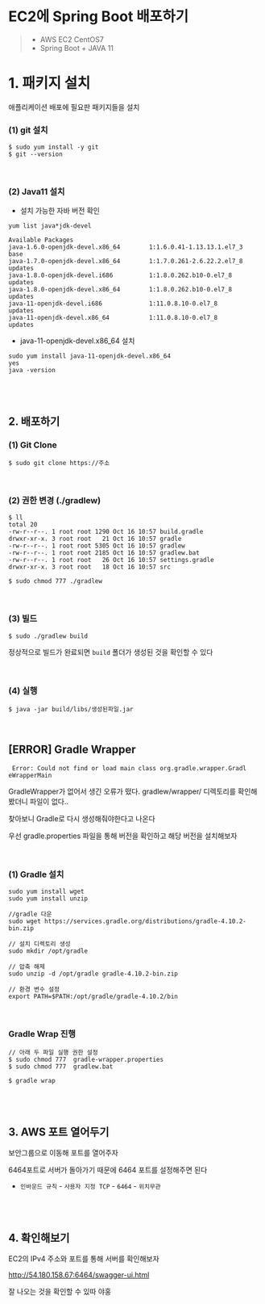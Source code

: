 # EC2에 Spring Boot 배포하기

> - AWS EC2 CentOS7
> - Spring Boot + JAVA 11

# 1. 패키지 설치

애플리케이션 배포에 필요판 패키지들을 설치

### (1) git 설치

```
$ sudo yum install -y git
$ git --version
```

<br>

### (2) Java11 설치

- 설치 가능한 자바 버전 확인

```
yum list java*jdk-devel

Available Packages
java-1.6.0-openjdk-devel.x86_64        1:1.6.0.41-1.13.13.1.el7_3        base
java-1.7.0-openjdk-devel.x86_64        1:1.7.0.261-2.6.22.2.el7_8        updates
java-1.8.0-openjdk-devel.i686          1:1.8.0.262.b10-0.el7_8           updates
java-1.8.0-openjdk-devel.x86_64        1:1.8.0.262.b10-0.el7_8           updates
java-11-openjdk-devel.i686             1:11.0.8.10-0.el7_8               updates
java-11-openjdk-devel.x86_64           1:11.0.8.10-0.el7_8               updates
```

- java-11-openjdk-devel.x86_64  설치

```
sudo yum install java-11-openjdk-devel.x86_64
yes
java -version
```

<br><br>

## 2. 배포하기

### (1) Git Clone

```
$ sudo git clone https://주소
```

<br>

### (2) 권한 변경 (./gradlew)

```
$ ll
total 20
-rw-r--r--. 1 root root 1290 Oct 16 10:57 build.gradle
drwxr-xr-x. 3 root root   21 Oct 16 10:57 gradle
-rw-r--r--. 1 root root 5305 Oct 16 10:57 gradlew
-rw-r--r--. 1 root root 2185 Oct 16 10:57 gradlew.bat
-rw-r--r--. 1 root root   26 Oct 16 10:57 settings.gradle
drwxr-xr-x. 3 root root   18 Oct 16 10:57 src

$ sudo chmod 777 ./gradlew
```

<br>

### (3) 빌드

```
$ sudo ./gradlew build
```

정상적으로 빌드가 완료되면 `build` 폴더가 생성된 것을 확인할 수 있다

<br>

### (4) 실행

```
$ java -jar build/libs/생성된파일.jar
```



<br>

## [ERROR] Gradle Wrapper

```
 Error: Could not find or load main class org.gradle.wrapper.Gradl                         eWrapperMain
```

GradleWrapper가 없어서 생긴 오류가 떴다. gradlew/wrapper/ 디렉토리를 확인해봤더니 파일이 없다..

찾아보니 Gradle로 다시 생성해줘야한다고 나온다

우선 gradle.properties 파일을 통해 버전을 확인하고 해당 버전을 설치해보자

<br>

### (1) Gradle 설치

```
sudo yum install wget
sudo yum install unzip

//gradle 다운
sudo wget https://services.gradle.org/distributions/gradle-4.10.2-bin.zip 

// 설치 디렉토리 생성
sudo mkdir /opt/gradle	

// 압축 해제
sudo unzip -d /opt/gradle gradle-4.10.2-bin.zip

// 환경 변수 설정
export PATH=$PATH:/opt/gradle/gradle-4.10.2/bin
```

<br>

### Gradle Wrap 진행

```
// 아래 두 파일 실행 권한 설정
$ sudo chmod 777  gradle-wrapper.properties
$ sudo chmod 777  gradlew.bat

$ gradle wrap
```

<br>

<br>

## 3. AWS 포트 열어두기

보안그룹으로 이동해 포트를 열어주자

6464포트로 서버가 돌아가기 때문에 6464 포트를 설정해주면 된다

- `인바운드 규칙` - `사용자 지정 TCP` - `6464`  - `위치무관`

<br>

<br>

## 4. 확인해보기

EC2의 IPv4 주소와 포트를 통해 서버를 확인해보자

http://54.180.158.67:6464/swagger-ui.html

잘 나오는 것을 확인할 수 있따 야홍